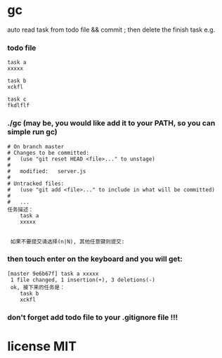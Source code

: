 gc
==

auto read task from todo file &amp;&amp; commit ; then delete the finish task
e.g.
### todo file
    task a
    xxxxx

    task b
    xckfl

    task c
    fkdlflf

### ./gc (may be, you would like add it to your PATH, so you can simple run gc)

    # On branch master
    # Changes to be committed:
    #   (use "git reset HEAD <file>..." to unstage)
    #
    #   modified:   server.js
    #
    # Untracked files:
    #   (use "git add <file>..." to include in what will be committed)
    #
    #   ...
    任务描述：
        task a
        xxxxx


     如果不要提交请选择(n|N), 其他任意键则提交:

### then touch enter on the keyboard and you will get:
    [master 9e6b67f] task a xxxxx
     1 file changed, 1 insertion(+), 3 deletions(-)
     ok, 接下来的任务是：
        task b
        xckfl

### don't forget add todo file to your .gitignore file !!!

# license MIT
